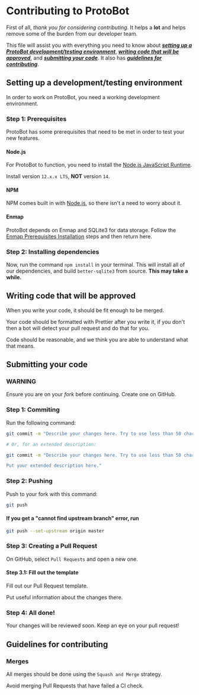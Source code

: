 # Contributing to ProtoBot

First of all, _thank you for considering contributing_. It helps a **lot** and
helps remove some of the burden from our developer team.

This file will assist you with everything you need to know about
[**_setting up a ProtoBot development/testing environment_**](#setting-up-a-developmenttesting-environment),
[**_writing code that will be approved_**](#writing-code-that-will-be-approved),
and [**_submitting your code_**](#submitting-your-code). It also has [**_guidelines for contributing_**](#guidelines-for-contributing).

## Setting up a development/testing environment

In order to work on ProtoBot, you need a working development environment.

### Step 1: Prerequisites

ProtoBot has some prerequisites that need to be met in order to test your new
features.

#### Node.js

For ProtoBot to function, you need to install the
[Node.js JavaScript Runtime](https://nodejs.org/).

Install version `12.x.x LTS`, **NOT** version `14`.

#### NPM

NPM comes built in with [Node.js](#nodejs), so there isn't a need to worry about
it.

#### Enmap

ProtoBot depends on Enmap and SQLite3 for data storage. Follow the
[Enmap Prerequisites Installation](https://enmap.evie.dev/install#pre-requisites)
steps and then return here.

### Step 2: Installing dependencies

Now, run the command `npm install` in your terminal. This will install all of
our dependencies, and build `better-sqlite3` from source. **This may take a
while.**

## Writing code that will be approved

When you write your code, it should be fit enough to be merged.

Your code should be formatted with Prettier after you write it, if you don't
then a bot will detect your pull request and do that for you.

Code should be reasonable, and we think you are able to understand what that
means.

## Submitting your code

### WARNING

Ensure you are on your _fork_ before continuing. Create one on GitHub.

### Step 1: Commiting

Run the following command:

```bash
git commit -m "Describe your changes here. Try to use less than 50 characters."

# Or, for an extended description:

git commit -m "Describe your changes here. Try to use less than 50 characters.

Put your extended description here."
```

### Step 2: Pushing

Push to your fork with this command:

```bash
git push
```

#### If you get a "cannot find upstream branch" error, run

```bash
git push --set-upstream origin master
```

### Step 3: Creating a Pull Request

On GitHub, select `Pull Requests` and open a new one.

#### Step 3.1: Fill out the template

Fill out our Pull Request template.

Put useful information about the changes there.

### Step 4: All done!

Your changes will be reviewed soon. Keep an eye on your pull request!

## Guidelines for contributing

### Merges

All merges should be done using the `Squash and Merge` strategy.

Avoid merging Pull Requests that have failed a CI check.
